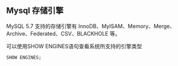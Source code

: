 ## Mysql 存储引擎
MySQL 5.7 支持的存储引擎有 InnoDB、MyISAM、Memory、Merge、Archive、Federated、CSV、BLACKHOLE 等。

可以使用SHOW ENGINES语句查看系统所支持的引擎类型
````shell script
SHOW ENGINES;
````